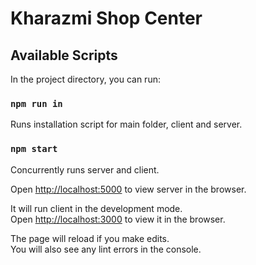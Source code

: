 # Kharazmi Shop Center

## Available Scripts

In the project directory, you can run:

### `npm run in`

Runs installation script for main folder, client and server.

### `npm start`

Concurrently runs server and client.

Open [http://localhost:5000](http://localhost:5000) to view server in the browser.

It will run client in the development mode.\
Open [http://localhost:3000](http://localhost:3000) to view it in the browser.

The page will reload if you make edits.\
You will also see any lint errors in the console.
